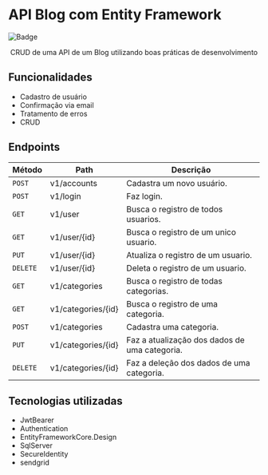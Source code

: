 # API Blog com Entity Framework

![Badge](http://img.shields.io/static/v1?label=STATUS&message=DEVELOPMENT&color=yellow&style=for-the-badge)

<p align="center">CRUD de uma API de um Blog utilizando boas práticas de desenvolvimento<p>

## Funcionalidades
- Cadastro de usuário
- Confirmação via email
- Tratamento de erros
- CRUD

## Endpoints

| Método | Path | Descrição |
|---|---|---|
| `POST` | v1/accounts | Cadastra um novo usuário. |
| `POST` | v1/login | Faz login. |
| `GET` | v1/user | Busca o registro de todos usuarios. |
| `GET` | v1/user/{id} | Busca o registro de um unico usuario. |
| `PUT` | v1/user/{id} | Atualiza o registro de um usuario. |
| `DELETE` | v1/user/{id} | Deleta o registro de um usuario. |
| `GET` | v1/categories | Busca o registro de todas categorias. |
| `GET` | v1/categories/{id} | Busca o registro de uma categoria. |
| `POST` | v1/categories | Cadastra uma categoria. |
| `PUT` | v1/categories/{id}| Faz a atualização dos dados de uma categoria. |
| `DELETE` | v1/categories/{id}| Faz a deleção dos dados de uma categoria. |


## Tecnologias utilizadas
- JwtBearer
- Authentication
- EntityFrameworkCore.Design
- SqlServer
- SecureIdentity
- sendgrid
